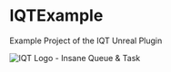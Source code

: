 # IQTExample
Example Project of the IQT Unreal Plugin

![IQT Logo - Insane Queue & Task](http://insaneframework.com/wp-content/uploads/2025/08/Ex01.png)
